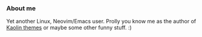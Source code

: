 ### About me 

Yet another Linux, Neovim/Emacs user. Prolly you know me as the author of <a href="https://github.com/ogdenwebb/emacs-kaolin-themes" target="_blank">Kaolin themes</a> or maybe some other funny stuff. :)
